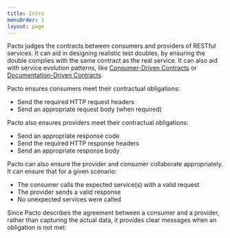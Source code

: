 ```yaml
---
title: Intro
menuOrder: 1
layout: page
---
```


Pacto judges the contracts between consumers and providers of RESTful services.  It can aid in designing realistic test doubles, by ensuring the double complies with the same contract as the real service.  It can also aid with service evolution patterns, like [Consumer-Driven Contracts](/patterns/cdc/) or [Documentation-Driven Contracts](/patterns/ddc/).

Pacto ensures consumers meet their contractual obligations:
- Send the required HTTP request headers
- Send an appropriate request body (when required)

Pacto also ensures providers meet their contractual obligations:
- Send an appropriate response code
- Send the required HTTP response headers
- Send an appropriate response body

Pacto can also ensure the provider and consumer collaborate appropriately.  It can ensure that for a given scenario:
- The consumer calls the expected service(s) with a valid request
- The provider sends a valid response
- No unexpected services were called

Since Pacto describes the agreement between a consumer and a provider, rather than capturing the actual data, it provides clear messages when an obligation is not met:
